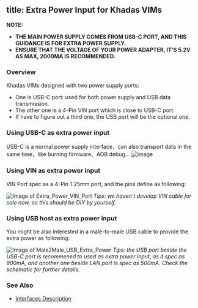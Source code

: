 title: Extra Power Input for Khadas VIMs
---

**NOTE:**

* **THE MAIN POWER SUPPLY COMES FROM USB-C PORT, AND THIS GUIDANCE IS FOR EXTRA POWER SUPPLY.**
* **ENSURE THAT THE VOLTAGE OF YOUR POWER ADAPTER, IT'S 5.2V AS MAX, 2000MA IS RECOMMENDED.**

### Overview
Khadas VIMs designed with two power supply ports:

* One is USB-C port: used for both power supply and USB data transmission.
* The other one is a 4-Pin VIN port which is close to USB-C port.
* If have to figure out a third one, the USB port will be the optional one.

### Using USB-C as extra power input
USB-C is a normal power supply interface，can also transport data in the same time，like burning firmware、ADB debug...
![image](/images/vim1/usbc_extra_power.png)

### Using VIN as extra power input
VIN Port spec as a 4-Pin 1.25mm port, and the pins define as following:
   
![Image of Extra_Power_VIN_Port](/images/vim1/vin_extra_power.png)
*Tips: we haven't develop VIN cable for sale now, so this should be DIY by yourself.*

### Using USB host as extra power input
You might be also interested in a male-to-male USB cable to provide the extra power as following:

![Image of Male2Male_USB_Extra_Power](/images/vim1/usb_host_extra_power.png)
*Tips: the USB port beside the USB-C port is recommened to used as extra power input, as it spec as 900mA, and another one beside LAN port is spec as 500mA. Check the schematic for further details.*


### See Also
* [Interfaces Description](/vim1/VimInterfaces.html)

